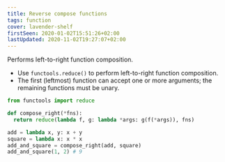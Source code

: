 ```yaml
---
title: Reverse compose functions
tags: function
cover: lavender-shelf
firstSeen: 2020-01-02T15:51:26+02:00
lastUpdated: 2020-11-02T19:27:07+02:00
---
```


Performs left-to-right function composition.

- Use `functools.reduce()` to perform left-to-right function composition.
- The first (leftmost) function can accept one or more arguments; the remaining functions must be unary.

```py
from functools import reduce

def compose_right(*fns):
  return reduce(lambda f, g: lambda *args: g(f(*args)), fns)
```

```py
add = lambda x, y: x + y
square = lambda x: x * x
add_and_square = compose_right(add, square)
add_and_square(1, 2) # 9
```
